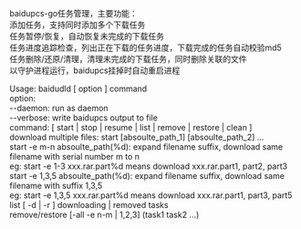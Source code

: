 baidupcs-go任务管理，主要功能：  
    添加任务，支持同时添加多个下载任务  
    任务暂停/恢复，自动恢复未完成的下载任务  
    任务进度追踪检查，列出正在下载的任务进度，下载完成的任务自动校验md5  
    任务删除/还原/清理，清理未完成的下载任务，同时删除关联的文件  
    以守护进程运行，baidupcs挂掉时自动重启进程  
  
Usage: baidudld [ option ] command  
    option:  
    --daemon: run as daemon  
    --verbose: write baidupcs output to file  
    command: [ start | stop | resume | list | remove | restore | clean ]  
    download multiple files: start [absoulte_path_1] [absoulte_path_2] ...  
    start -e m-n absoulte_path(%d): expand filename suffix, download same filename with serial number m to n  
    eg: start -e 1-3 xxx.rar.part%d means download xxx.rar.part1, part2, part3  
    start -e 1,3,5 absoulte_path(%d): expand filename suffix, download same filename with suffix 1,3,5  
    eg: start -e 1,3,5 xxx.rar.part%d means download xxx.rar.part1, part3, part5  
    list [ -d | -r ] downloading | removed tasks  
    remove/restore [-all -e n-m | 1,2,3] (task1 task2 ...)  
